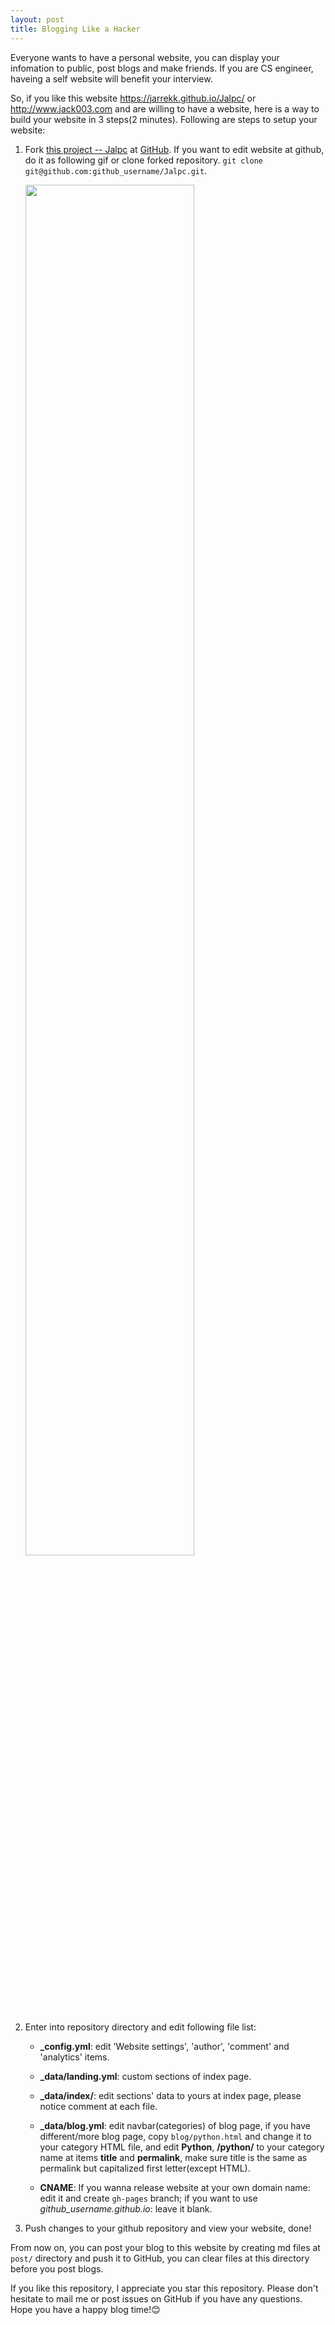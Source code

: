 ---layout: posttitle: Blogging Like a Hacker---Everyone wants to have a personal website, you can display your infomation to public, post blogs and make friends. If you are CS engineer, haveing a self website will benefit your interview.So, if you like this website <https://jarrekk.github.io/Jalpc/> or <http://www.jack003.com> and are willing to have a website, here is a way to build your website in 3 steps(2 minutes). Following are steps to setup your website:1. Fork [this project -- Jalpc](https://github.com/jarrekk/Jalpc) at [GitHub](https://github.com). If you want to edit website at github, do it as following gif or clone forked repository. `git clone git@github.com:github_username/Jalpc.git`.	<!-- ![edit]({{ site.img_path }}/3steps/edit.gif) -->	<img src="{{ site.img_path }}/3steps/edit.gif" width="75%">2. Enter into repository directory and edit following file list:	* **_config.yml**: edit 'Website settings', 'author', 'comment' and 'analytics' items.	* **_data/landing.yml**: custom sections of index page.	* **_data/index/**: edit sections' data to yours at index page, please notice comment at each file.	* **_data/blog.yml**: edit navbar(categories) of blog page, if you have different/more blog page, copy `blog/python.html` and change it to your category HTML file, and edit **Python**, **/python/** to your category name at items **title** and **permalink**, make sure title is the same as permalink but capitalized first letter(except HTML).	* **CNAME**: If you wanna release website at your own domain name: edit it and create `gh-pages` branch; if you want to use *github_username.github.io*: leave it blank.3. Push changes to your github repository and view your website, done!From now on, you can post your blog to this website by creating md files at `post/` directory and push it to GitHub, you can clear files at this directory before you post blogs.If you like this repository, I appreciate you star this repository. Please don't hesitate to mail me or post issues on GitHub if you have any questions. Hope you have a happy blog time!😊